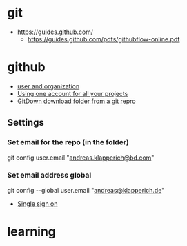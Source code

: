 # git

* https://guides.github.com/
  * https://guides.github.com/pdfs/githubflow-online.pdf

# github

* [user and organization](https://help.github.com/articles/differences-between-user-and-organization-accounts/)
* [Using one account for all your projects](https://github.community/t5/Support-Protips/Using-one-account-for-all-your-projects/ba-p/5509)
* [GitDown download folder from a git repro](https://minhaskamal.github.io/DownGit/#/home)


## Settings

### Set email for the repo (in the folder)
git config user.email "andreas.klapperich@bd.com"

### Set email address global
git config --global user.email "andreas@klapperich.de"


* [Single sign on]( https://help.github.com/articles/authenticating-to-a-github-organization-with-saml-single-sign-on/)

# learning

